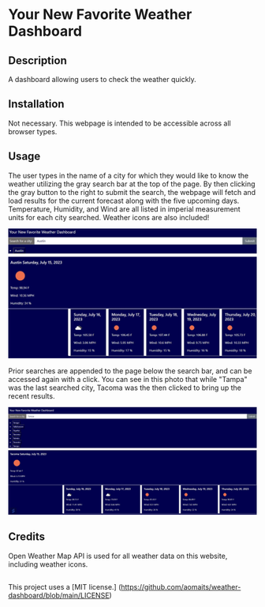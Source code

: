 # Your New Favorite Weather Dashboard

## Description
A dashboard allowing users to check the weather quickly. 

## Installation
Not necessary. This webpage is intended to be accessible across all browser types. 

## Usage
The user types in the name of a city for which they would like to know the weather utilizing the gray search bar at the top of the page. By then clicking the gray button to the right to submit the search, the webpage will fetch and load results for the current forecast along with the five upcoming days. Temperature, Humidity, and Wind are all listed in imperial measurement units for each city searched. Weather icons are also included! 

![A search result for the weather in Austin with all fields filled](/assets/dailyWeather.jpg)

Prior searches are appended to the page below the search bar, and can be accessed again with a click. You can see in this photo that while "Tampa" was the last searched city, Tacoma was the then clicked to bring up the recent results.

![Search results shown for a list of cities that begin with the letter T](/assets/t-cities.jpg)

## Credits
Open Weather Map API is used for all weather data on this website, including weather icons.

## 
This project uses a [MIT license.] (https://github.com/aomaits/weather-dashboard/blob/main/LICENSE) 